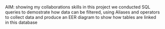 AIM: showing my collaborations skills in this project we conducted SQL queries to demostrate how data can be filtered, using Aliases and operators to collect data and produce an EER diagram to show how tables are linked in this database
